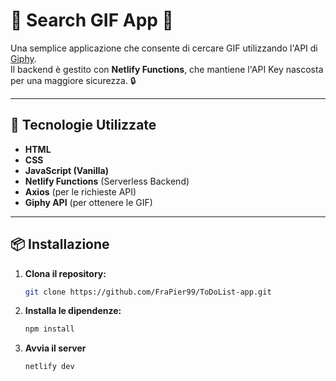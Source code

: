 # 🎉 Search GIF App 🚀

Una semplice applicazione che consente di cercare GIF utilizzando l'API di [Giphy](https://giphy.com/).  
Il backend è gestito con **Netlify Functions**, che mantiene l'API Key nascosta per una maggiore sicurezza. 🔒  

---


## 🔧 Tecnologie Utilizzate
- **HTML**
- **CSS**
- **JavaScript (Vanilla)**
- **Netlify Functions** (Serverless Backend)
- **Axios** (per le richieste API)
- **Giphy API** (per ottenere le GIF)

---

## 📦 Installazione

1. **Clona il repository:**
   ```bash
   git clone https://github.com/FraPier99/ToDoList-app.git  

2. **Installa le dipendenze:**
   ```bash
   npm install   
3. **Avvia il server**
   ```bash
   netlify dev  










